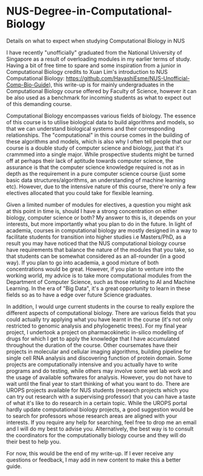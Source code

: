 # NUS-Degree-in-Computational-Biology
Details on what to expect when studying Computational Biology in NUS

I have recently "unofficially" graduated from the National University of Singapore
as a result of overloading modules in my earlier terms of study. Having a bit of free
time to spare and some inspiration from a junior in Computational Biology
credits to Xuan Lim's introduction to NUS Computational Biology: https://github.com/HayashiEsme/NUS-Unofficial-Comp-Bio-Guide), this write-up
is for mainly undergraduates in the Computational Biology course offered by Faculty 
of Science, however it can be also used as a benchmark for incoming students as what to
expect out of this demanding course.

Computational Biology encompasses various fields of biology. The essence of this
course is to utilise biological data to build algorithms and models, so that we can 
understand biological systems and their corresponding relationships. The "computational"
in this course comes in the building of these algorithms and models, which is also
why I often tell people that our course is a double study of computer science and 
biology, just that it's crammmed into a single major. While prospective students
might be turned off at perhaps their lack of aptitude towards computer science, 
the assurance is that the computer science knowledge required is not as in depth as the requirement in a pure computer science course (just some basic data structures/algorithms, an understanding of
machine learning etc). However, due to the intensive nature of this course, there're only a few electives allocated that you could take for flexible learning.

Given a limited number of modules for electives, a question you might ask at this
point in time is, should I have a strong concentration on either biology, computer science
or both? My answer to this is, it depends on your interests, but more importantly what
you plan to do in the future. In light of academia, courses in computational biology
are mostly designed in a way to facilitate students for transition into higher studies
i.e Masters/PhD, as a result you may have noticed that the NUS computational biology 
course have requirements that balance the nature of the modules that you take, so that
students can be somewhat considered as an all-rounder (in a good way). 
If you plan to go into academia, a good mixture of both concentrations would be great. 
However, if you plan to venture into the working world, my advice is to take more 
computational modules from the Department of Computer Science, such as those relating 
to AI and Machine Learning. In the era of "Big Data", it's a great opportunity to learn 
in these fields so as to have a edge over future Science graduates.

In addition, I would urge current students in the course to really explore the different 
aspects of computational biology. There are various fields that you could actually try
applying what you have learnt in the course (it's not only restricted to genomic analysis
and phylogenetic trees). For my final year project, I undertook a project on pharmacokinetic
in-silico modelling of drugs for which I get to apply the knowledge that I have accumulated
throughout the duration of the course. Other coursemates have their projects in molecular
and cellular imaging algorithms, building pipeline for single cell RNA analysis and
discovering function of protein domain. Some projects are computationally intensive and
you actually have to write programs and do testing, while others may involve some wet lab work
and the usage of available softwares for analysis. However, you do not have to
wait until the final year to start thinking of what you want to do. There are UROPS
projects available for NUS students (research projects which you can try out research
with a supervising professor) that you can have a taste of what it's like to do research
in a certain topic. While the UROPS portal hardly update computational biology projects, a good suggestion would be to search for professors whose research areas are
aligned with your interests. If you require any help for searching, feel free to
drop me an email and I will do my best to advise you. Alternatively, the best way is
to consult the coordinators for the computationally biology course and they will
do their best to help you.

For now, this would be the end of my write-up. If I ever receive any questions or feedback, I may add in new content to make this a better guide.
